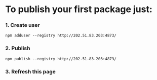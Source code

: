 # To publish your first package just:

### 1. Create user
```
npm adduser --registry http://202.51.83.203:4873/
```

### 2. Publish
```
npm publish --registry http://202.51.83.203:4873/
```
### 3. Refresh this page